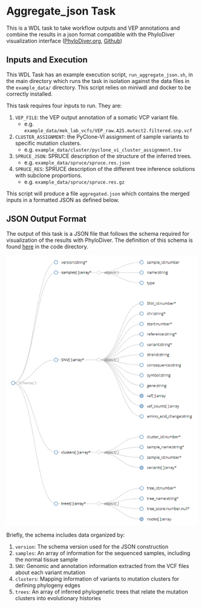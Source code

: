 # Aggregate_json Task

This is a WDL task to take workflow outputs and VEP annotations and combine the results in a json format compatible with the PhyloDiver visualization interface ([PhyloDiver.org](https://www.phylodiver.org/), [Github](https://github.com/ncsa/phylodiver-viz/tree/develop/src))

## Inputs and Execution

This WDL Task has an example execution script, `run_aggregate_json.sh`, in the main directory which runs the task in isolation against the data files in the `example_data/` directory. This script relies on miniwdl and docker to be correctly installed.

This task requires four inputs to run. They are:

1. `VEP_FILE`: the VEP output annotation of a somatic VCP variant file.
   - e.g. `example_data/mek_lab_vcfs/VEP_raw.A25.mutect2.filtered.snp.vcf`
2. `CLUSTER_ASSIGNMENT`: the PyClone-VI assignment of sample variants to specific mutation clusters.
   - e.g. `example_data/cluster/pyclone_vi_cluster_assignment.tsv`
3. `SPRUCE_JSON`: SPRUCE description of the structure of the inferred trees.
   - e.g. `example_data/spruce/spruce.res.json`
4. `SPRUCE_RES`: SPRUCE description of the different tree inference solutions with subclone proportions.
   - e.g. `example_data/spruce/spruce.res.gz`

This script will produce a file `aggregated.json` which contains the merged inputs in a formatted JSON as defined below.

## JSON Output Format

The output of this task is a JSON file that follows the schema required for visualization of the results with PhyloDiver. The definition of this schema is found [here](code/aggregate.schema) in the code directory.

![json_schema](phylodiver_json_schema.PNG)

Briefly, the schema includes data organized by:

1. `version`: The schema version used for the JSON construction
2. `samples`: An array of information for the sequenced samples, including the normal tissue sample
3. `SNV`: Genomic and annotation information extracted from the VCF files about each variant mutation
4. `clusters`: Mapping information of variants to mutation clusters for defining phylogeny edges
5. `trees`: An array of inferred phylogenetic trees that relate the mutation clusters into evolutionary histories

